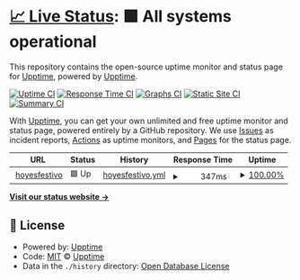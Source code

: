 # [📈 Live Status](https://upptime.github.io/upptime): <!--live status--> **🟩 All systems operational**

This repository contains the open-source uptime monitor and status page for [Upptime](https://upptime.js.org), powered by [Upptime](https://github.com/upptime/upptime).

[![Uptime CI](https://github.com/upptime/upptime/workflows/Uptime%20CI/badge.svg)](https://github.com/upptime/upptime/actions?query=workflow%3A%22Uptime+CI%22)
[![Response Time CI](https://github.com/upptime/upptime/workflows/Response%20Time%20CI/badge.svg)](https://github.com/upptime/upptime/actions?query=workflow%3A%22Response+Time+CI%22)
[![Graphs CI](https://github.com/upptime/upptime/workflows/Graphs%20CI/badge.svg)](https://github.com/upptime/upptime/actions?query=workflow%3A%22Graphs+CI%22)
[![Static Site CI](https://github.com/upptime/upptime/workflows/Static%20Site%20CI/badge.svg)](https://github.com/upptime/upptime/actions?query=workflow%3A%22Static+Site+CI%22)
[![Summary CI](https://github.com/upptime/upptime/workflows/Summary%20CI/badge.svg)](https://github.com/upptime/upptime/actions?query=workflow%3A%22Summary+CI%22)

With [Upptime](https://upptime.js.org), you can get your own unlimited and free uptime monitor and status page, powered entirely by a GitHub repository. We use [Issues](https://github.com/upptime/upptime/issues) as incident reports, [Actions](https://github.com/upptime/upptime/actions) as uptime monitors, and [Pages](https://upptime.github.io/upptime) for the status page.

<!--start: status pages-->
<!-- This summary is generated by Upptime (https://github.com/upptime/upptime) -->
<!-- Do not edit this manually, your changes will be overwritten -->
<!-- prettier-ignore -->
| URL | Status | History | Response Time | Uptime |
| --- | ------ | ------- | ------------- | ------ |
| <img alt="" src="https://icons.duckduckgo.com/ip3/hoyesfestivo.co.ico" height="13"> [hoyesfestivo](https://hoyesfestivo.co) | 🟩 Up | [hoyesfestivo.yml](https://github.com/luisuribe/laughing-meme/commits/HEAD/history/hoyesfestivo.yml) | <details><summary><img alt="Response time graph" src="./graphs/hoyesfestivo/response-time-week.png" height="20"> 347ms</summary><br><a href="https://upptime.github.io/upptime/history/hoyesfestivo"><img alt="Response time 243" src="https://img.shields.io/endpoint?url=https%3A%2F%2Fraw.githubusercontent.com%2Fluisuribe%2Flaughing-meme%2FHEAD%2Fapi%2Fhoyesfestivo%2Fresponse-time.json"></a><br><a href="https://upptime.github.io/upptime/history/hoyesfestivo"><img alt="24-hour response time 418" src="https://img.shields.io/endpoint?url=https%3A%2F%2Fraw.githubusercontent.com%2Fluisuribe%2Flaughing-meme%2FHEAD%2Fapi%2Fhoyesfestivo%2Fresponse-time-day.json"></a><br><a href="https://upptime.github.io/upptime/history/hoyesfestivo"><img alt="7-day response time 347" src="https://img.shields.io/endpoint?url=https%3A%2F%2Fraw.githubusercontent.com%2Fluisuribe%2Flaughing-meme%2FHEAD%2Fapi%2Fhoyesfestivo%2Fresponse-time-week.json"></a><br><a href="https://upptime.github.io/upptime/history/hoyesfestivo"><img alt="30-day response time 287" src="https://img.shields.io/endpoint?url=https%3A%2F%2Fraw.githubusercontent.com%2Fluisuribe%2Flaughing-meme%2FHEAD%2Fapi%2Fhoyesfestivo%2Fresponse-time-month.json"></a><br><a href="https://upptime.github.io/upptime/history/hoyesfestivo"><img alt="1-year response time 239" src="https://img.shields.io/endpoint?url=https%3A%2F%2Fraw.githubusercontent.com%2Fluisuribe%2Flaughing-meme%2FHEAD%2Fapi%2Fhoyesfestivo%2Fresponse-time-year.json"></a></details> | <details><summary><a href="https://upptime.github.io/upptime/history/hoyesfestivo">100.00%</a></summary><a href="https://upptime.github.io/upptime/history/hoyesfestivo"><img alt="All-time uptime 99.90%" src="https://img.shields.io/endpoint?url=https%3A%2F%2Fraw.githubusercontent.com%2Fluisuribe%2Flaughing-meme%2FHEAD%2Fapi%2Fhoyesfestivo%2Fuptime.json"></a><br><a href="https://upptime.github.io/upptime/history/hoyesfestivo"><img alt="24-hour uptime 100.00%" src="https://img.shields.io/endpoint?url=https%3A%2F%2Fraw.githubusercontent.com%2Fluisuribe%2Flaughing-meme%2FHEAD%2Fapi%2Fhoyesfestivo%2Fuptime-day.json"></a><br><a href="https://upptime.github.io/upptime/history/hoyesfestivo"><img alt="7-day uptime 100.00%" src="https://img.shields.io/endpoint?url=https%3A%2F%2Fraw.githubusercontent.com%2Fluisuribe%2Flaughing-meme%2FHEAD%2Fapi%2Fhoyesfestivo%2Fuptime-week.json"></a><br><a href="https://upptime.github.io/upptime/history/hoyesfestivo"><img alt="30-day uptime 100.00%" src="https://img.shields.io/endpoint?url=https%3A%2F%2Fraw.githubusercontent.com%2Fluisuribe%2Flaughing-meme%2FHEAD%2Fapi%2Fhoyesfestivo%2Fuptime-month.json"></a><br><a href="https://upptime.github.io/upptime/history/hoyesfestivo"><img alt="1-year uptime 99.98%" src="https://img.shields.io/endpoint?url=https%3A%2F%2Fraw.githubusercontent.com%2Fluisuribe%2Flaughing-meme%2FHEAD%2Fapi%2Fhoyesfestivo%2Fuptime-year.json"></a></details>

<!--end: status pages-->

[**Visit our status website →**](https://upptime.github.io/upptime)

## 📄 License

- Powered by: [Upptime](https://github.com/upptime/upptime)
- Code: [MIT](./LICENSE) © [Upptime](https://upptime.js.org)
- Data in the `./history` directory: [Open Database License](https://opendatacommons.org/licenses/odbl/1-0/)
